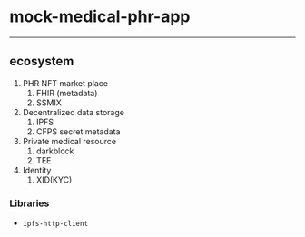 # mock-medical-phr-app

-----

## ecosystem

1. PHR NFT market place
    1. FHIR (metadata)
    2. SSMIX
2. Decentralized data storage
    1. IPFS
    2. CFPS secret metadata
3. Private medical resource
    1. darkblock
    2. TEE
4. Identity
    1. XID(KYC)

### Libraries

- `ipfs-http-client`
